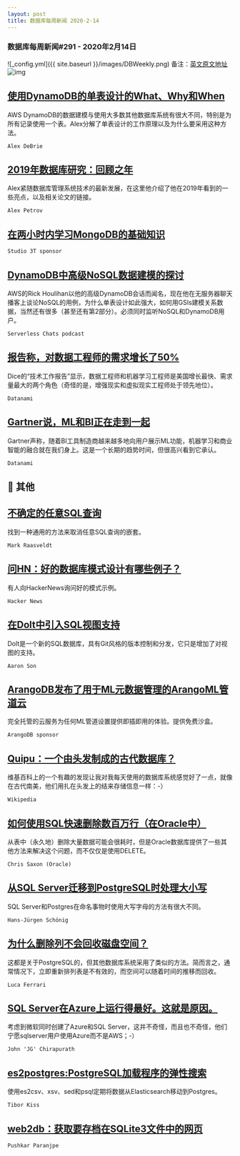```yaml
---
layout: post
title: 数据库每周新闻 2020-2-14
---
```

### 数据库每周新闻#291 - 2020年2月14日
![_config.yml]({{ site.baseurl }}/images/DBWeekly.png)
备注：[英文原文地址](https://dbweekly.com/issues/291)
![img](https://res.cloudinary.com/cpress/image/upload/w_1280,e_sharpen:60/v1581689462/m28uykskgcj68yfwqgss.png)


## [使用DynamoDB的单表设计的What、Why和When](https://dbweekly.com/link/83974/web)
AWS DynamoDB的数据建模与使用大多数其他数据库系统有很大不同，特别是为所有记录使用一个表。Alex分解了单表设计的工作原理以及为什么要采用这种方法。

`Alex DeBrie`


## [2019年数据库研究：回顾之年](https://dbweekly.com/link/83979/web)
Alex紧随数据库管理系统技术的最新发展，在这里他介绍了他在2019年看到的一些亮点，以及相关论文的链接。

`Alex Petrov`


## [在两小时内学习MongoDB的基础知识](https://dbweekly.com/link/83978/web)
`Studio 3T sponsor`


## [DynamoDB中高级NoSQL数据建模的探讨](https://dbweekly.com/link/83975/web)
AWS的Rick Houlihan以他的高级DynamoDB会话而闻名，现在他在无服务器聊天播客上谈论NoSQL的用例，为什么单表设计如此强大，如何用GSIs建模关系数据，当然还有很多（甚至还有第2部分）。必须同时监听NoSQL和DynamoDB用户。

`Serverless Chats podcast`


## [报告称，对数据工程师的需求增长了50%](https://dbweekly.com/link/83980/web)
Dice的“技术工作报告”显示，数据工程师和机器学习工程师是美国增长最快、需求量最大的两个角色（奇怪的是，增强现实和虚拟现实工程师处于领先地位）。

`Datanami`


## [Gartner说，ML和BI正在走到一起](https://dbweekly.com/link/83981/web)
Gartner声称，随着BI工具制造商越来越多地向用户展示ML功能，机器学习和商业智能的融合就在我们身上。这是一个长期的趋势时间，但很高兴看到它承认。

`Datanami`
## 📒 其他


## [不确定的任意SQL查询](https://dbweekly.com/link/83982/web)
找到一种通用的方法来取消任意SQL查询的嵌套。

`Mark Raasveldt`




## [问HN：好的数据库模式设计有哪些例子？](https://dbweekly.com/link/83984/web)
有人向HackerNews询问好的模式示例。

`Hacker News`




## [在Dolt中引入SQL视图支持](https://dbweekly.com/link/83986/web)
Dolt是一个新的SQL数据库，具有Git风格的版本控制和分发，它只是增加了对视图的支持。

`Aaron Son`




## [ArangoDB发布了用于ML元数据管理的ArangoML管道云](https://dbweekly.com/link/83993/web)
完全托管的云服务为任何ML管道设置提供即插即用的体验。提供免费沙盒。

`ArangoDB sponsor`




## [Quipu：一个由头发制成的古代数据库？](https://dbweekly.com/link/83991/web)
维基百科上的一个有趣的发现让我对我每天使用的数据库系统感觉好了一点，就像在古代南美，他们用扎在头发上的结来存储信息一样：-）

`Wikipedia`




## [如何使用SQL快速删除数百万行（在Oracle中）](https://dbweekly.com/link/83988/web)
从表中（永久地）删除大量数据可能会很耗时，但是Oracle数据库提供了一些其他方法来解决这个问题，而不仅仅是使用DELETE。

`Chris Saxon (Oracle)`




## [从SQL Server迁移到PostgreSQL时处理大小写](https://dbweekly.com/link/83989/web)
SQL Server和Postgres在命名事物时使用大写字母的方法有很大不同。

`Hans-Jürgen Schönig`




## [为什么删除列不会回收磁盘空间？](https://dbweekly.com/link/83990/web)
这都是关于PostgreSQL的，但其他数据库系统采用了类似的方法。简而言之，通常情况下，立即重新排列表是不有效的，而空间可以随着时间的推移而回收。

`Luca Ferrari`




## [SQL Server在Azure上运行得最好。这就是原因。](https://dbweekly.com/link/83992/web)
考虑到微软同时创建了Azure和SQL Server，这并不奇怪，而且也不奇怪，他们宁愿sqlserver用户使用Azure而不是AWS；-）

`John 'JG' Chirapurath`




## [es2postgres:PostgreSQL加载程序的弹性搜索](https://dbweekly.com/link/83994/web)
使用es2csv、xsv、sed和psql定期将数据从Elasticsearch移动到Postgres。

`Tibor Kiss`




## [web2db：获取要存档在SQLite3文件中的网页](https://dbweekly.com/link/83995/web)

`Pushkar Paranjpe`


